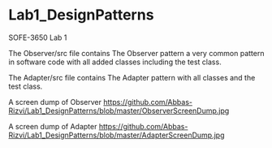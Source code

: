 # Lab1_DesignPatterns
SOFE-3650 Lab 1

The Observer/src file contains The  Observer  pattern  a  very  common  pattern  in  software  code  with all added classes including the test class.

The Adapter/src file contains The Adapter pattern with all classes and the test class.

A screen dump of Observer https://github.com/Abbas-Rizvi/Lab1_DesignPatterns/blob/master/ObserverScreenDump.jpg

A screen dump of Adapter https://github.com/Abbas-Rizvi/Lab1_DesignPatterns/blob/master/AdapterScreenDump.jpg

